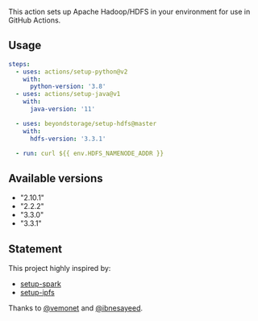 This action sets up Apache Hadoop/HDFS in your environment for use in GitHub Actions.

## Usage

```yaml
steps:
  - uses: actions/setup-python@v2
    with:
      python-version: '3.8'
  - uses: actions/setup-java@v1
    with:
      java-version: '11'

  - uses: beyondstorage/setup-hdfs@master
    with:
      hdfs-version: '3.3.1'

  - run: curl ${{ env.HDFS_NAMENODE_ADDR }}
```

## Available versions

- "2.10.1"
- "2.2.2"
- "3.3.0"
- "3.3.1"

## Statement

This project highly inspired by:

- [setup-spark](https://github.com/vemonet/setup-spark)
- [setup-ipfs](https://github.com/ibnesayeed/setup-ipfs)

Thanks to [@vemonet](https://github.com/vemonet) and [@ibnesayeed](https://github.com/ibnesayeed).
